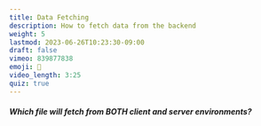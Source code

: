 ```yaml
---
title: Data Fetching
description: How to fetch data from the backend
weight: 5
lastmod: 2023-06-26T10:23:30-09:00
draft: false
vimeo: 839877838
emoji: 🦴
video_length: 3:25
quiz: true
---
```


<quiz-modal options="+page.ts:+page.svelte:+page.server.ts:load.ts" answer="+page.ts" prize="4">
  <h5>Which file will fetch from BOTH client and server environments?</h5>
</quiz-modal>
